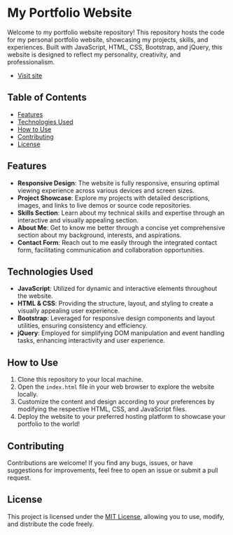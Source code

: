 # My Portfolio Website

Welcome to my portfolio website repository! This repository hosts the code for my personal portfolio website, showcasing my projects, skills, and experiences. Built with JavaScript, HTML, CSS, Bootstrap, and jQuery, this website is designed to reflect my personality, creativity, and professionalism.

- [Visit site](https://vxlrubel.github.io/me/)

## Table of Contents

- [Features](#features)
- [Technologies Used](#technologies-used)
- [How to Use](#how-to-use)
- [Contributing](#contributing)
- [License](#license)

## Features

- **Responsive Design**: The website is fully responsive, ensuring optimal viewing experience across various devices and screen sizes.
- **Project Showcase**: Explore my projects with detailed descriptions, images, and links to live demos or source code repositories.
- **Skills Section**: Learn about my technical skills and expertise through an interactive and visually appealing section.
- **About Me**: Get to know me better through a concise yet comprehensive section about my background, interests, and aspirations.
- **Contact Form**: Reach out to me easily through the integrated contact form, facilitating communication and collaboration opportunities.

## Technologies Used

- **JavaScript**: Utilized for dynamic and interactive elements throughout the website.
- **HTML & CSS**: Providing the structure, layout, and styling to create a visually appealing user experience.
- **Bootstrap**: Leveraged for responsive design components and layout utilities, ensuring consistency and efficiency.
- **jQuery**: Employed for simplifying DOM manipulation and event handling tasks, enhancing interactivity and user experience.

## How to Use

1. Clone this repository to your local machine.
2. Open the `index.html` file in your web browser to explore the website locally.
3. Customize the content and design according to your preferences by modifying the respective HTML, CSS, and JavaScript files.
4. Deploy the website to your preferred hosting platform to showcase your portfolio to the world!

## Contributing

Contributions are welcome! If you find any bugs, issues, or have suggestions for improvements, feel free to open an issue or submit a pull request.

## License

This project is licensed under the [MIT License](LICENSE), allowing you to use, modify, and distribute the code freely.
